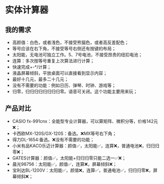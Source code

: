 # 实体计算器

## 我的需求
- 高颜值：白色，或者浅色，不接受熊猫色，或者高反差配色；
- 等号应该在右下角，不接受等号右侧还有按键的布局；
- 太阳能，无电池可独立工作。5、7号电池，不接受昂贵的纽扣电池；
- 连算：多次按等号重复上次算法进行计算；
- 快速完成+-*/计算；
- 液晶屏幕倾斜，平放桌面可以直接看到显示内容；
- 最好十几元，最多二十几元；
- 没有不需要的功能：例如日历、弹琴、时钟、游戏等；
- 归零，归归归归归归归归零。语音可关闭。这个功能主要用来玩；

## 产品对比
- CASIO fx-991cnx：全能型专业计算器，可以算矩阵、微积分等，价格142元❌；
- 卡西欧MX-120S/GX-120S：备选。❌MX等号右下角；
- 得力DL-1654:备选。❌没有不需要的功能；
- 小米有品KACO乐迈计算器：颜值✅，太阳能✅，连算❌，普通电池❌，归归归零❌；
- GATES计算器：颜值✅，太阳能+归归归零只能二选一✅❌；
- 晨光98756：太阳能✅，颜值✅，连算❌，屏幕倾斜❌；
- 宝利达BL-1200V：太阳能✅，颜值❌，连算✅，普通电池✅，归归归零❌，屏幕倾斜❌；

